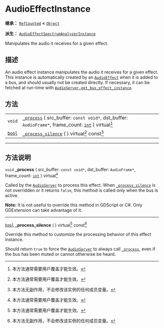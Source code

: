 <!-- ⚠ 请勿编辑本文件 ⚠ -->
<!-- 本文档使用脚本从 WeDot 引擎源码仓库生成。 -->
<!-- 生成脚本：https://github.com/WeDot-Engine/WeDot/tree/4.3/doc/tools/make_md.py； -->
<!-- 原文件：https://github.com/WeDot-Engine/WeDot/tree/4.3/doc/classes/AudioEffectInstance.xml。 -->

<div id="_class_audioeffectinstance"></div>

# AudioEffectInstance

**继承：** [`RefCounted`](class_refcounted.md) **<** [`Object`](class_object.md)

**派生：** [`AudioEffectSpectrumAnalyzerInstance`](class_audioeffectspectrumanalyzerinstance.md)

Manipulates the audio it receives for a given effect.

## 描述

An audio effect instance manipulates the audio it receives for a given effect. This instance is automatically created by an [`AudioEffect`](class_audioeffect.md) when it is added to a bus, and should usually not be created directly. If necessary, it can be fetched at run-time with [`AudioServer.get_bus_effect_instance`](class_audioserver.md#class_audioserver_method_get_bus_effect_instance).

## 方法

|||
|:-:|:--|
| `void`                  | [`_process`](class_audioeffectinstance.md#class_audioeffectinstance_private_method__process) ( src_buffer: `const void*`, dst_buffer: `AudioFrame*`, frame_count: [`int`](class_int.md) ) virtual[^virtual] |
| [`bool`](class_bool.md) | [`_process_silence`](class_audioeffectinstance.md#class_audioeffectinstance_private_method__process_silence) ( ) virtual[^virtual] const[^const]                                                            |

<!-- rst-class:: classref-section-separator -->

---

## 方法说明

<div id="_class_audioeffectinstance_private_method__process"></div>

`void` **_process** ( src_buffer: `const void*`, dst_buffer: `AudioFrame*`, frame_count: [`int`](class_int.md) ) virtual[^virtual]<div id="class_audioeffectinstance_private_method__process"></div>

Called by the [`AudioServer`](class_audioserver.md) to process this effect. When [`_process_silence`](class_audioeffectinstance.md#class_audioeffectinstance_private_method__process_silence) is not overridden or it returns `false`, this method is called only when the bus is active.

 **Note:** It is not useful to override this method in GDScript or C#. Only GDExtension can take advantage of it.

<!-- rst-class:: classref-item-separator -->

---

<div id="_class_audioeffectinstance_private_method__process_silence"></div>

[`bool`](class_bool.md) **_process_silence** ( ) virtual[^virtual] const[^const]<div id="class_audioeffectinstance_private_method__process_silence"></div>

Override this method to customize the processing behavior of this effect instance.

Should return `true` to force the [`AudioServer`](class_audioserver.md) to always call [`_process`](class_audioeffectinstance.md#class_audioeffectinstance_private_method__process), even if the bus has been muted or cannot otherwise be heard.

[^virtual]: 本方法通常需要用户覆盖才能生效。
[^const]: 本方法无副作用，不会修改该实例的任何成员变量。
[^vararg]: 本方法除了能接受在此处描述的参数外，还能够继续接受任意数量的参数。
[^constructor]: 本方法用于构造某个类型。
[^static]: 调用本方法无需实例，可直接使用类名进行调用。
[^operator]: 本方法描述的是使用本类型作为左操作数的有效运算符。
[^bitfield]: 这个值是由下列位标志构成位掩码的整数。
[^void]: 无返回值。
